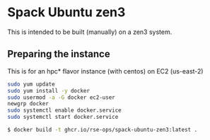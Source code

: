# Spack Ubuntu zen3

This is intended to be built (manually) on a zen3 system.

## Preparing the instance

This is for an hpc* flavor instance (with centos) on EC2 (us-east-2)

```bash
sudo yum update
sudo yum install -y docker
sudo usermod -a -G docker ec2-user
newgrp docker
sudo systemctl enable docker.service
sudo systemctl start docker.service
```

```bash
$ docker build -t ghcr.io/rse-ops/spack-ubuntu-zen3:latest .
```

